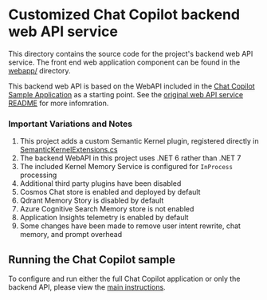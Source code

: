 # Customized Chat Copilot backend web API service

This directory contains the source code for the project's backend web API service. The front end web application component can be found in the [webapp/](../webapp/) directory.

This backend web API is based on the WebAPI included in the [Chat Copilot Sample Application](https://github.com/microsoft/chat-copilot) as a starting point. See the [original web API service README](https://github.com/microsoft/chat-copilot/tree/main/webapi) for more infomration. 

### Important Variations and Notes

1. This project adds a custom Semantic Kernel plugin, registered directly in [SemanticKernelExtensions.cs](./Extensions/SemanticKernelExtensions.cs)
2. The backend WebAPI in this project uses .NET 6 rather than .NET 7
3. The included Kernel Memory Service is configured for `InProcess` processing 
4. Additional third party plugins have been disabled
5. Cosmos Chat store is enabled and deployed by default
6. Qdrant Memory Story is disabled by default
7. Azure Cognitive Search Memory store is not enabled
8. Application Insights telemetry is enabled by default
9. Some changes have been made to remove user intent rewrite, chat memory, and prompt overhead

## Running the Chat Copilot sample

To configure and run either the full Chat Copilot application or only the backend API, please view the [main instructions](../README.md#instructions).

